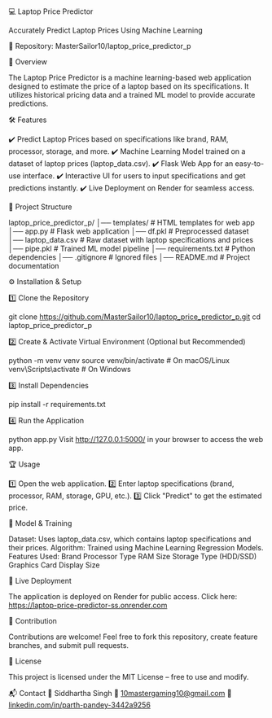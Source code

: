 💻 Laptop Price Predictor

Accurately Predict Laptop Prices Using Machine Learning

🔗 Repository: MasterSailor10/laptop_price_predictor_p

🚀 Overview

The Laptop Price Predictor is a machine learning-based web application designed to estimate the price of a laptop based on its specifications. It utilizes historical pricing data and a trained ML model to provide accurate predictions.

🛠️ Features

✔️ Predict Laptop Prices based on specifications like brand, RAM, processor, storage, and more. ✔️ Machine Learning Model trained on a dataset of laptop prices (laptop_data.csv). ✔️ Flask Web App for an easy-to-use interface. ✔️ Interactive UI for users to input specifications and get predictions instantly. ✔️ Live Deployment on Render for seamless access.

📂 Project Structure

laptop_price_predictor_p/ │── templates/ # HTML templates for web app
│── app.py # Flask web application
│── df.pkl # Preprocessed dataset
│── laptop_data.csv # Raw dataset with laptop specifications and prices
│── pipe.pkl # Trained ML model pipeline
│── requirements.txt # Python dependencies
│── .gitignore # Ignored files
│── README.md # Project documentation

⚙️ Installation & Setup

1️⃣ Clone the Repository

git clone https://github.com/MasterSailor10/laptop_price_predictor_p.git cd laptop_price_predictor_p

2️⃣ Create & Activate Virtual Environment (Optional but Recommended)

python -m venv venv source venv/bin/activate # On macOS/Linux venv\Scripts\activate # On Windows

3️⃣ Install Dependencies

pip install -r requirements.txt

4️⃣ Run the Application

python app.py Visit http://127.0.0.1:5000/ in your browser to access the web app.

🏆 Usage

1️⃣ Open the web application. 2️⃣ Enter laptop specifications (brand, processor, RAM, storage, GPU, etc.). 3️⃣ Click "Predict" to get the estimated price.

🎯 Model & Training

Dataset: Uses laptop_data.csv, which contains laptop specifications and their prices. Algorithm: Trained using Machine Learning Regression Models. Features Used: Brand Processor Type RAM Size Storage Type (HDD/SSD) Graphics Card Display Size

🔗 Live Deployment

The application is deployed on Render for public access. Click here: https://laptop-price-predictor-ss.onrender.com

🤝 Contribution

Contributions are welcome! Feel free to fork this repository, create feature branches, and submit pull requests.

📜 License

This project is licensed under the MIT License – free to use and modify.

📬 Contact 👤 Siddhartha Singh 📧 10mastergaming10@gmail.com 🔗 [linkedin.com/in/parth-pandey-3442a9256](https://www.linkedin.com/in/siddhartha1010/)
